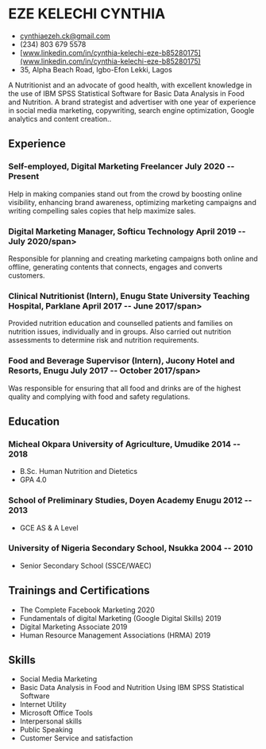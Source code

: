 # EZE KELECHI CYNTHIA

<!-- The unordered list immediately after the h1 will be formatted on a single
line. It is intended to be used for contact details -->
- <cynthiaezeh.ck@gmail.com>
- (234) 803 679 5578
- [www.linkedin.com/in/cynthia-kelechi-eze-b85280175](www.linkedin.com/in/cynthia-kelechi-eze-b85280175)
- 35, Alpha Beach Road, Igbo-Efon Lekki, Lagos


<!-- The paragraph after the h1 and ul and before the first h2 is optional. It
is intended to be used for a short summary. -->
A Nutritionist and an advocate of good health, with excellent knowledge in the use of IBM SPSS Statistical 
Software for Basic Data Analysis in Food and Nutrition. A brand strategist and advertiser with one year of 
experience in social media marketing, copywriting, search engine optimization, Google analytics and content 
creation..

## Experience

<!-- You have to wrap the "left" and "right" half of these headings in spans by
hand -->
### <span>Self-employed, Digital Marketing Freelancer                                         </span> <span>July 2020 -- Present</span>

Help in making companies stand out from the crowd by boosting online visibility, enhancing brand awareness, 
optimizing marketing campaigns and writing compelling sales copies that help maximize sales.

### <span>Digital Marketing Manager, Softicu Technology                                       </span> <span>April 2019 -- July 2020/span>

Responsible for planning and creating marketing campaigns both online and offline, generating contents 
that connects, engages and converts customers.
 
### <span>Clinical Nutritionist (Intern), Enugu State University Teaching Hospital, Parklane  </span> <span>April 2017 -- June 2017/span>

Provided nutrition education and counselled patients and families on nutrition issues, individually and in groups. Also carried out 
nutrition assessments to determine risk and nutrition requirements.

### <span>Food and Beverage Supervisor (Intern), Jucony Hotel and Resorts, Enugu              </span> <span>July 2017 -- October 2017/span>

Was responsible for ensuring that all food and drinks are of the highest quality and complying with food and safety regulations.

## Education

### <span>Micheal Okpara University of Agriculture, Umudike                                   </span> <span>2014 -- 2018</span>
 
  - B.Sc. Human Nutrition and Dietetics
  - GPA 4.0

### <span>School of Preliminary Studies, Doyen Academy Enugu                                  </span> <span>2012 -- 2013</span>

  - GCE AS & A Level
  
### <span> University of Nigeria Secondary School, Nsukka                                     </span> <span>2004 -- 2010</span>

  - Senior Secondary School (SSCE/WAEC)
 
## Trainings and Certifications

 - The Complete Facebook Marketing                                                            </span> <span>2020</span>
 - Fundamentals of digital Marketing (Google Digital Skills)                                  </span> <span>2019</span>
 - Digital Marketing Associate                                                                </span> <span>2019</span>
 - Human Resource Management Associations (HRMA)                                              </span> <span>2019</span>

## Skills

- Social Media Marketing
- Basic Data Analysis in Food and Nutrition Using IBM SPSS Statistical Software
- Internet Utility
- Microsoft Office Tools
- Interpersonal skills
- Public Speaking
- Customer Service and satisfaction


